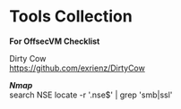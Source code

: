 # Tools Collection     

**For OffsecVM Checklist** 

Dirty Cow   
https://github.com/exrienz/DirtyCow






***Nmap***      
search NSE
locate -r '\.nse$' | grep 'smb\|ssl'
